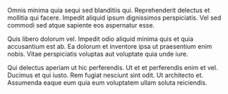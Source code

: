 Omnis minima quia sequi sed blanditiis qui. Reprehenderit delectus et mollitia qui facere. Impedit aliquid ipsum dignissimos perspiciatis. Vel sed commodi sed atque sapiente eos aspernatur esse.
 Quis libero dolorum vel. Impedit odio aliquid minima quis et quia accusantium est ab. Ea dolorum et inventore ipsa ut praesentium enim nobis. Vitae perspiciatis voluptas aut voluptate quia unde iure.
 Qui delectus aperiam ut hic perferendis. Ut et et perferendis enim et vel. Ducimus et qui iusto. Rem fugiat nesciunt sint odit. Ut architecto et. Assumenda eaque eum quia eum voluptatem ullam soluta reiciendis.